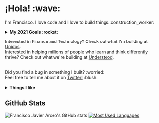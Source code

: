 <p>
  <samp>
    <h1>¡Hola! :wave: <!--- <img src="https://cultofthepartyparrot.com/parrots/fiestaparrot.gif" width="30px">---></h1> 
    <p>I'm Francisco. I love code and I love to build things.:construction_worker:</p>
  </samp>
</p>

<details>
  <summary><b>My 2021 Goals :rocket:</b></summary>
  <br>
  <ul>
    <li>Learn some things :nerd_face:</li>
    <li>Build some things :blush:</li>
    <li>Break some things :smiling_imp:</li>
  </ul>
</details>

Interested in Finance and Technology? Check out what I'm building at <a href="https://www.Unidosfin.com/en/">Unidos</a>.<br>
Interested in helping millions of people who learn and think differently thrive? Check out what we're building at <a href="https://www.understood.org/">Understood</a>.

<br>
Did you find a bug in something I built? :worried: 
<br>Feel free to tell me about it on <a href="https://twitter.com/franciscojarceo">Twitter!</a> :blush:
<br><br>
<details>
  <summary><b>Things I like</b></summary>
  <ul>
    <li>Python</li>
    <li>Machine Learning (Pandas, Sklearn, PyTorch)</li>
    <li>Web Development (Django)</li>
    <li>Google Cloud Platform (GCP)</li>
    <li>Heroku</li>
</details>

## GitHub Stats

![Francisco Javier Arceo's GitHub stats](https://github-readme-stats.vercel.app/api?username=franciscojavierarceo&show_icons=&private_count=true)
[![Most Used Languages](https://github-readme-stats.vercel.app/api/top-langs/?username=franciscojavierarceo&layout=compact)]()

